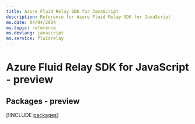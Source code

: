 ```yaml
---
title: Azure Fluid Relay SDK for JavaScript
description: Reference for Azure Fluid Relay SDK for JavaScript
ms.date: 04/04/2024
ms.topic: reference
ms.devlang: javascript
ms.service: fluidrelay
---
```

# Azure Fluid Relay SDK for JavaScript - preview
## Packages - preview
[!INCLUDE [packages](fluid-relay-index.md)]